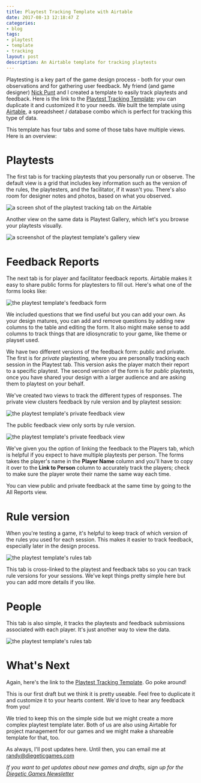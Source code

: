 ```yaml
---
title: Playtest Tracking Template with Airtable
date: 2017-08-13 12:18:47 Z
categories:
- blog
tags:
- playtest
- template
- tracking
layout: post
description: An Airtable template for tracking playtests
---
```

Playtesting is a key part of the game design process - both for your own observations and for gathering user feedback. My friend (and game designer) [Nick Punt](https://twitter.com/nickpunt) and I created a template to easily track playtests and feedback. Here is the link to the [Playtest Tracking Template](https://airtable.com/invite/l?inviteId=invQylFIi34RMKJxf&inviteToken=6aca278bd71daa433889ac31ce4899dc); you can duplicate it and customized it to your needs. We built the template using [Airtable](https://airtable.com/), a spreadsheet / database combo which is perfect for tracking this type of data.

This template has four tabs and some of those tabs have multiple views. Here is an overview:

# Playtests

The first tab is for tracking playtests that you personally run or observe. The default view is a grid that includes key information such as the version of the rules, the playtesters, and the facilitator, if it wasn't you. There's also room for designer notes and photos, based on what you observed.

![a screen shot of the playtest tracking tab on the Airtable](/img/blog/playtest-template/playtest-tab.png)

Another view on the same data is Playtest Gallery, which let's you browse your playtests visually.

![a screenshot of the playtest template's gallery view](/img/blog/playtest-template/playtest-gallery.png)

# Feedback Reports

The next tab is for player and facilitator feedback reports. Airtable makes it easy to share public forms for playtesters to fill out. Here's what one of the forms looks like:

![the playtest template's feedback form](/img/blog/playtest-template/playtest-feedback-form.png)

We included questions that we find useful but you can add your own. As your design matures, you can add and remove questions by adding new columns to the table and editing the form. It also might make sense to add columns to track things that are idiosyncratic to your game, like theme or playset used.

We have two different versions of the feedback form: public and private. The first is for *private* playtesting, where you are personally tracking each session in the Playtest tab. This version asks the player match their report to a specific playtest. The second version of the form is for *public* playtests, once you have shared your design with a larger audience and are asking them to playtest on your behalf.

We've created two views to track the different types of responses. The private view clusters feedback by rule version and by playtest session:

![the playtest template's private feedback view](/img/blog/playtest-template/playtest-feedback-private.png)

The public feedback view only sorts by rule version.

![the playtest template's private feedback view](/img/blog/playtest-template/playtest-feedback-public.png)

We've given you the option of linking the feedback to the Players tab, which is helpful if you expect to have multiple playtests per person. The forms takes the player's name in the **Player Name** column and you'll have to copy it over to the **Link to Person** column to accurately track the players; check to make sure the player wrote their name the same way each time.

You can view public and private feedback at the same time by going to the All Reports view.

# Rule version

When you're testing a game, it's helpful to keep track of which version of the rules you used for each session. This makes it easier to track feedback, especially later in the design process.

![the playtest template's rules tab](/img/blog/playtest-template/playtest-rules-tab.png)

This tab is cross-linked to the playtest and feedback tabs so you can track rule versions for your sessions. We've kept things pretty simple here but you can add more details if you like.

# People

This tab is also simple, it tracks the playtests and feedback submissions associated with each player. It's just another way to view the data.

![the playtest template's rules tab](/img/blog/playtest-template/playtest-people-tab.png)

# What's Next

Again, here's the link to the [Playtest Tracking Template](https://airtable.com/invite/l?inviteId=invQylFIi34RMKJxf&inviteToken=6aca278bd71daa433889ac31ce4899dc). Go poke around!

This is our first draft but we think it is pretty useable. Feel free to duplicate it and customize it to your hearts content. We'd love to hear any feedback from you!

We tried to keep this on the simple side but we might create a more complex playtest template later. Both of us are also using Airtable for project management for our games and we might make a shareable template for that, too.

As always, I'll post updates here. Until then, you can email me at [randy@diegeticgames.com](mailto:randy@diegeticgames.com)

_If you want to get updates about new games and drafts, sign up for the [Diegetic Games Newsletter](http://eepurl.com/cvSa2f)_
